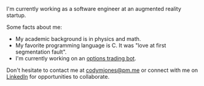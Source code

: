 I'm currently working as a software engineer at an augmented reality startup.

Some facts about me:

- My academic background is in physics and math.
- My favorite programming language is C. It was "love at first segmentation fault".
- I'm currently working on an [options trading bot](https://github.com/cm-jones/thales).

Don't hesitate to contact me at codymjones@pm.me or connect with me on [LinkedIn](https://linkedin.com/in/cm-jones) for opportunities to collaborate.
